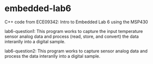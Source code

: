 # embedded-lab6
C++ code from ECE09342: Intro to Embedded Lab 6 using the MSP430 

lab6-question1: This program works to capture the input temperature sensor analog data and process (read, store, and convert) the data interanlly into a digital sample. 

lab6-question2: This program works to capture sensor analog data and process the data interanlly into a digital sample. 
